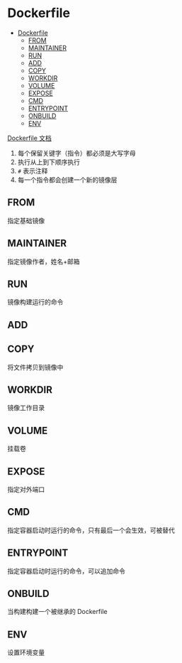 # Dockerfile

- [Dockerfile](#dockerfile)
  - [FROM](#from)
  - [MAINTAINER](#maintainer)
  - [RUN](#run)
  - [ADD](#add)
  - [COPY](#copy)
  - [WORKDIR](#workdir)
  - [VOLUME](#volume)
  - [EXPOSE](#expose)
  - [CMD](#cmd)
  - [ENTRYPOINT](#entrypoint)
  - [ONBUILD](#onbuild)
  - [ENV](#env)

[Dockerfile 文档](https://docs.docker.com/engine/reference/builder/)

1. 每个保留关键字（指令）都必须是大写字母
2. 执行从上到下顺序执行
3. `#` 表示注释
4. 每一个指令都会创建一个新的镜像层

## FROM

指定基础镜像

## MAINTAINER

指定镜像作者，姓名+邮箱

## RUN

镜像构建运行的命令

## ADD

## COPY

将文件拷贝到镜像中

## WORKDIR

镜像工作目录

## VOLUME

挂载卷

## EXPOSE

指定对外端口

## CMD

指定容器启动时运行的命令，只有最后一个会生效，可被替代

## ENTRYPOINT

指定容器启动时运行的命令，可以追加命令

## ONBUILD

当构建构建一个被继承的 Dockerfile

## ENV

设置环境变量
